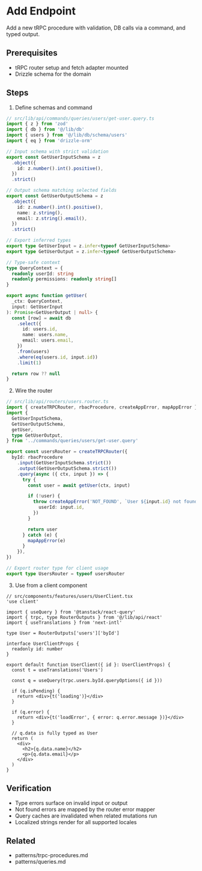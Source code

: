 # Add Endpoint

Add a new tRPC procedure with validation, DB calls via a command, and typed output.

## Prerequisites

- tRPC router setup and fetch adapter mounted
- Drizzle schema for the domain

## Steps

1. Define schemas and command

```ts
// src/lib/api/commands/queries/users/get-user.query.ts
import { z } from 'zod'
import { db } from '@/lib/db'
import { users } from '@/lib/db/schema/users'
import { eq } from 'drizzle-orm'

// Input schema with strict validation
export const GetUserInputSchema = z
  .object({
    id: z.number().int().positive(),
  })
  .strict()

// Output schema matching selected fields
export const GetUserOutputSchema = z
  .object({
    id: z.number().int().positive(),
    name: z.string(),
    email: z.string().email(),
  })
  .strict()

// Export inferred types
export type GetUserInput = z.infer<typeof GetUserInputSchema>
export type GetUserOutput = z.infer<typeof GetUserOutputSchema>

// Type-safe context
type QueryContext = {
  readonly userId: string
  readonly permissions: readonly string[]
}

export async function getUser(
  _ctx: QueryContext,
  input: GetUserInput
): Promise<GetUserOutput | null> {
  const [row] = await db
    .select({
      id: users.id,
      name: users.name,
      email: users.email,
    })
    .from(users)
    .where(eq(users.id, input.id))
    .limit(1)

  return row ?? null
}
```

2. Wire the router

```ts
// src/lib/api/routers/users.router.ts
import { createTRPCRouter, rbacProcedure, createAppError, mapAppError } from '../trpc'
import {
  GetUserInputSchema,
  GetUserOutputSchema,
  getUser,
  type GetUserOutput,
} from '../commands/queries/users/get-user.query'

export const usersRouter = createTRPCRouter({
  byId: rbacProcedure
    .input(GetUserInputSchema.strict())
    .output(GetUserOutputSchema.strict())
    .query(async ({ ctx, input }) => {
      try {
        const user = await getUser(ctx, input)

        if (!user) {
          throw createAppError('NOT_FOUND', `User ${input.id} not found`, {
            userId: input.id,
          })
        }

        return user
      } catch (e) {
        mapAppError(e)
      }
    }),
})

// Export router type for client usage
export type UsersRouter = typeof usersRouter
```

3. Use from a client component

```tsx
// src/components/features/users/UserClient.tsx
'use client'

import { useQuery } from '@tanstack/react-query'
import { trpc, type RouterOutputs } from '@/lib/api/react'
import { useTranslations } from 'next-intl'

type User = RouterOutputs['users']['byId']

interface UserClientProps {
  readonly id: number
}

export default function UserClient({ id }: UserClientProps) {
  const t = useTranslations('Users')

  const q = useQuery(trpc.users.byId.queryOptions({ id }))

  if (q.isPending) {
    return <div>{t('loading')}</div>
  }

  if (q.error) {
    return <div>{t('loadError', { error: q.error.message })}</div>
  }

  // q.data is fully typed as User
  return (
    <div>
      <h2>{q.data.name}</h2>
      <p>{q.data.email}</p>
    </div>
  )
}
```

## Verification

- Type errors surface on invalid input or output
- Not found errors are mapped by the router error mapper
- Query caches are invalidated when related mutations run
- Localized strings render for all supported locales

## Related

- patterns/trpc-procedures.md
- patterns/queries.md
